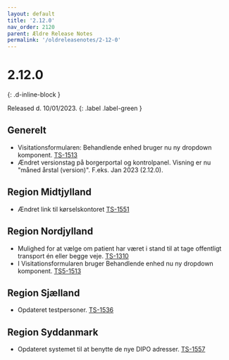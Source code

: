 ```yaml
---
layout: default
title: '2.12.0'
nav_order: 2120
parent: Ældre Release Notes
permalink: '/oldreleasenotes/2-12-0'
---
```


# 2.12.0
{: .d-inline-block }

Released d. 10/01/2023.
{: .label .label-green }

## Generelt
- Visitationsformularen: Behandlende enhed bruger nu ny dropdown komponent. [TS-1513](https://sd.trifork.com/browse/TS5-1513)
- Ændret versionstag på borgerportal og kontrolpanel. Visning er nu "måned årstal (version)". F.eks. Jan 2023 (2.12.0).

## Region Midtjylland
- Ændret link til kørselskontoret [TS-1551](https://sd.trifork.com/browse/TS5-1551)

## Region Nordjylland
- Mulighed for at vælge om patient har været i stand til at tage offentligt transport én eller begge veje. [TS-1310](https://sd.trifork.com/browse/TS5-1310)
- I Visitationsformularen bruger Behandlende enhed nu ny dropdown komponent. [TS5-1513](https://sd.trifork.com/browse/TS5-1513)

## Region Sjælland
- Opdateret testpersoner. [TS-1536](https://sd.trifork.com/browse/TS5-1536)

## Region Syddanmark
- Opdateret systemet til at benytte de nye DIPO adresser. [TS-1557](https://sd.trifork.com/browse/TS5-1557)
